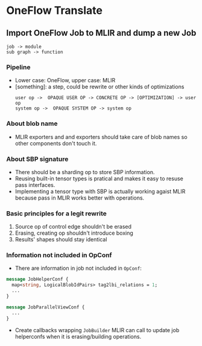 # OneFlow Translate
## Import OneFlow Job to MLIR and dump a new Job
```
job -> module
sub graph -> function
```

### Pipeline
- Lower case: OneFlow, upper case: MLIR
- [something]: a step, could be rewrite or other kinds of optimizations
    ```
    user op ->  OPAQUE USER OP -> CONCRETE OP -> [OPTIMIZATION] -> user op
    system op ->  OPAQUE SYSTEM OP -> system op
    ```

### About blob name
- MLIR exporters and and exporters should take care of blob names so other components don't touch it.

### About SBP signature
- There should be a sharding op to store SBP information.
- Reusing built-in tensor types is pratical and makes it easy to resuse pass interfaces.
- Implementing a tensor type with SBP is actually working agaist MLIR because pass in MLIR works better with operations.

### Basic principles for a legit rewrite

1. Source op of control edge shouldn't be erased
2. Erasing, creating op shouldn't introduce boxing
3. Results' shapes should stay identical
### Information not included in OpConf

- There are information in job not included in `OpConf`:
```protobuf
message JobHelperConf {
  map<string, LogicalBlobIdPairs> tag2lbi_relations = 1;
  ...
}

message JobParallelViewConf {
  ...
}
```

- Create callbacks wrapping `JobBuilder` MLIR can call to update job helperconfs when it is erasing/building operations.

